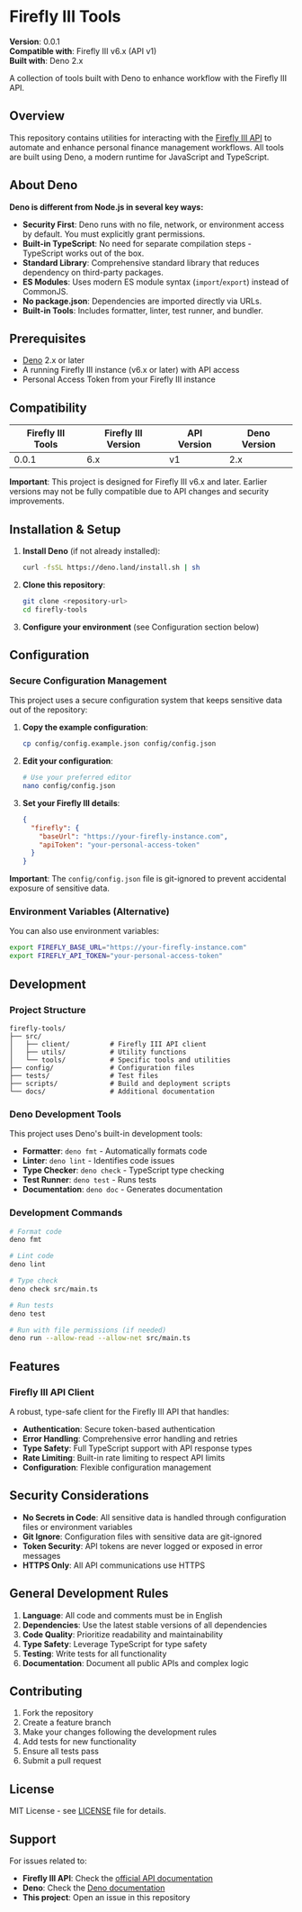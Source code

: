 # Firefly III Tools

**Version**: 0.0.1  
**Compatible with**: Firefly III v6.x (API v1)  
**Built with**: Deno 2.x

A collection of tools built with Deno to enhance workflow with the Firefly III API.

## Overview

This repository contains utilities for interacting with the [Firefly III API](https://api-docs.firefly-iii.org/) to automate and enhance personal finance management workflows. All tools are built using Deno, a modern runtime for JavaScript and TypeScript.

## About Deno

**Deno is different from Node.js in several key ways:**

- **Security First**: Deno runs with no file, network, or environment access by default. You must explicitly grant permissions.
- **Built-in TypeScript**: No need for separate compilation steps - TypeScript works out of the box.
- **Standard Library**: Comprehensive standard library that reduces dependency on third-party packages.
- **ES Modules**: Uses modern ES module syntax (`import`/`export`) instead of CommonJS.
- **No package.json**: Dependencies are imported directly via URLs.
- **Built-in Tools**: Includes formatter, linter, test runner, and bundler.

## Prerequisites

- [Deno](https://deno.land/) 2.x or later
- A running Firefly III instance (v6.x or later) with API access
- Personal Access Token from your Firefly III instance

## Compatibility

| Firefly III Tools | Firefly III Version | API Version | Deno Version |
|-------------------|---------------------|-------------|--------------|
| 0.0.1             | 6.x                 | v1          | 2.x          |

**Important**: This project is designed for Firefly III v6.x and later. Earlier versions may not be fully compatible due to API changes and security improvements.

## Installation & Setup

1. **Install Deno** (if not already installed):
   ```bash
   curl -fsSL https://deno.land/install.sh | sh
   ```

2. **Clone this repository**:
   ```bash
   git clone <repository-url>
   cd firefly-tools
   ```

3. **Configure your environment** (see Configuration section below)

## Configuration

### Secure Configuration Management

This project uses a secure configuration system that keeps sensitive data out of the repository:

1. **Copy the example configuration**:
   ```bash
   cp config/config.example.json config/config.json
   ```

2. **Edit your configuration**:
   ```bash
   # Use your preferred editor
   nano config/config.json
   ```

3. **Set your Firefly III details**:
   ```json
   {
     "firefly": {
       "baseUrl": "https://your-firefly-instance.com",
       "apiToken": "your-personal-access-token"
     }
   }
   ```

**Important**: The `config/config.json` file is git-ignored to prevent accidental exposure of sensitive data.

### Environment Variables (Alternative)

You can also use environment variables:

```bash
export FIREFLY_BASE_URL="https://your-firefly-instance.com"
export FIREFLY_API_TOKEN="your-personal-access-token"
```

## Development

### Project Structure

```
firefly-tools/
├── src/
│   ├── client/          # Firefly III API client
│   ├── utils/           # Utility functions
│   └── tools/           # Specific tools and utilities
├── config/              # Configuration files
├── tests/               # Test files
├── scripts/             # Build and deployment scripts
└── docs/                # Additional documentation
```

### Deno Development Tools

This project uses Deno's built-in development tools:

- **Formatter**: `deno fmt` - Automatically formats code
- **Linter**: `deno lint` - Identifies code issues
- **Type Checker**: `deno check` - TypeScript type checking
- **Test Runner**: `deno test` - Runs tests
- **Documentation**: `deno doc` - Generates documentation

### Development Commands

```bash
# Format code
deno fmt

# Lint code
deno lint

# Type check
deno check src/main.ts

# Run tests
deno test

# Run with file permissions (if needed)
deno run --allow-read --allow-net src/main.ts
```

## Features

### Firefly III API Client

A robust, type-safe client for the Firefly III API that handles:

- **Authentication**: Secure token-based authentication
- **Error Handling**: Comprehensive error handling and retries
- **Type Safety**: Full TypeScript support with API response types
- **Rate Limiting**: Built-in rate limiting to respect API limits
- **Configuration**: Flexible configuration management

## Security Considerations

- **No Secrets in Code**: All sensitive data is handled through configuration files or environment variables
- **Git Ignore**: Configuration files with sensitive data are git-ignored
- **Token Security**: API tokens are never logged or exposed in error messages
- **HTTPS Only**: All API communications use HTTPS

## General Development Rules

1. **Language**: All code and comments must be in English
2. **Dependencies**: Use the latest stable versions of all dependencies
3. **Code Quality**: Prioritize readability and maintainability
4. **Type Safety**: Leverage TypeScript for type safety
5. **Testing**: Write tests for all functionality
6. **Documentation**: Document all public APIs and complex logic

## Contributing

1. Fork the repository
2. Create a feature branch
3. Make your changes following the development rules
4. Add tests for new functionality
5. Ensure all tests pass
6. Submit a pull request

## License

MIT License - see [LICENSE](LICENSE) file for details.

## Support

For issues related to:
- **Firefly III API**: Check the [official API documentation](https://api-docs.firefly-iii.org/)
- **Deno**: Check the [Deno documentation](https://deno.land/manual)
- **This project**: Open an issue in this repository
